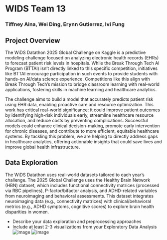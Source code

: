 # WIDS Team 13
### Tiffney Aina, Wei Ding, Erynn Gutierrez, Ivi Fung

## Project Overview
The WiDS Datathon 2025 Global Challenge on Kaggle is a predictive modeling challenge focused on analyzing electronic health records (EHRs) to forecast patient risk levels in hospitals. While the Break Through Tech AI Program (BTTAI) isn’t directly linked to this specific competition, initiatives like BTTAI  encourage participation in such events to provide students with hands-on AI/data science experience. Competitions like this align with Break Through Tech’s mission to bridge classroom learning with real-world applications, fostering skills in machine learning and healthcare analytics.

The challenge aims to build a model that accurately predicts patient risk using EHR data, enabling proactive care and resource optimization. This work has critical real-world significance: it could improve patient outcomes by identifying high-risk individuals early, streamline healthcare resource allocation, and reduce costs by preventing complications. Successful models could enhance clinical decision-making, promote early intervention for chronic diseases, and contribute to more efficient, equitable healthcare systems. By tackling this problem, we are helping to directly address gaps in healthcare analytics, offering actionable insights that could save lives and improve global health infrastructure.

## Data Exploration

The WiDS Datathon uses real-world datasets tailored to each year’s challenge. The 2025 Global Challenge uses the Healthy Brain Network (HBN) dataset, which includes functional connectivity matrices (processed via RBC pipelines), P-factor/bifactor analysis, and ADHD-related variables from neuroimaging and behavioral assessments. This dataset integrates neuroimaging data (e.g., connectivity matrices) with clinical/behavioral metrics (e.g., ADHD symptoms, cognitive scores) to explore brain health disparities in women.

- Describe your data exploration and preprocessing approaches
- Include at least 2-3 visualizations from your Exploratory Data Analysis
![image](https://github.com/user-attachments/assets/4fc6a9dd-e43c-41b7-8da3-1cf248686045)
![image](https://github.com/user-attachments/assets/5e9bfdd3-0b18-449a-99a0-f27114916c82)

